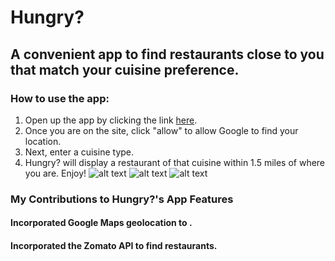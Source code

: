 # Hungry? 
## A convenient app to find restaurants close to you that match your cuisine preference. 
### How to use the app: 
1. Open up the app by clicking the link [here](https://amena99.github.io/HungryAPI/).
2. Once you are on the site, click "allow" to allow Google to find your location. 
3. Next, enter a cuisine type. 
4. Hungry? will display a restaurant of that cuisine within 1.5 miles of where you are. Enjoy!
![alt text](https://i.imgur.com/OeQocnqm.png, "geolocation allow mssg") 
![alt text](https://i.imgur.com/MQm4hf5l.png, "search term") 
![alt text](https://i.imgur.com/8pdf7BKl.png, "search result") 

### My Contributions to Hungry?'s App Features
#### Incorporated Google Maps geolocation to .
#### Incorporated the Zomato API to find restaurants. 

 

